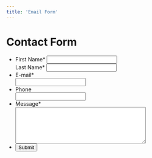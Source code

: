 ```yaml
---
title: 'Email Form'
---
```

<script src="https://cdn.jotfor.ms/js/vendor/jquery-1.8.0.min.js?v=3.3.7298" type="text/javascript"></script>
<script src="https://cdn.jotfor.ms/js/vendor/maskedinput.min.js?v=3.3.7298" type="text/javascript"></script>
<script src="https://cdn.jotfor.ms/js/vendor/jquery.maskedinput.min.js?v=3.3.7298" type="text/javascript"></script>
<script src="https://cdn.jotfor.ms/static/prototype.forms.js" type="text/javascript"></script>
<script src="https://cdn.jotfor.ms/static/jotform.forms.js?3.3.7298" type="text/javascript"></script>
<script type="text/javascript">
   JotForm.init(function(){
      JotForm.setInputTextMasking( 'input_6', '###-###-####' );
      JotForm.alterTexts({"alphabetic":"This field can only contain letters","alphanumeric":"This field can only contain letters and numbers.","ccDonationMinLimitError":"Minimum amount is {minAmount} {currency}","ccInvalidCVC":"CVC number is invalid.","ccInvalidExpireDate":"Expire date is invalid.","ccInvalidNumber":"Credit Card Number is invalid.","ccMissingDetails":"Please fill up the Credit Card details.","ccMissingDonation":"Please enter numeric values for donation amount.","ccMissingProduct":"Please select at least one product.","characterLimitError":"Too many Characters.  The limit is","characterMinLimitError":"Too few characters. The minimum is","confirmClearForm":"Are you sure you want to clear the form?","confirmEmail":"E-mail does not match","currency":"This field can only contain currency values.","cyrillic":"This field can only contain cyrillic characters","dateInvalid":"This date is not valid. The date format is {format}","dateInvalidSeparate":"This date is not valid. Enter a valid {element}.","dateLimited":"This date is unavailable.","disallowDecimals":"Please enter a whole number.","email":"Enter a valid e-mail address","fillMask":"Field value must fill mask.","freeEmailError":"Free email accounts are not allowed","generalError":"There are errors on the form. Please fix them before continuing.","generalPageError":"There are errors on this page. Please fix them before continuing.","gradingScoreError":"Score total should only be less than or equal to","incompleteFields":"There are incomplete required fields. Please complete them.","inputCarretErrorA":"Input should not be less than the minimum value:","inputCarretErrorB":"Input should not be greater than the maximum value:","lessThan":"Your score should be less than or equal to","maxDigitsError":"The maximum digits allowed is","maxSelectionsError":"The maximum number of selections allowed is","minSelectionsError":"The minimum required number of selections is","multipleFileUploads_emptyError":"{file} is empty, please select files again without it.","multipleFileUploads_fileLimitError":"Only {fileLimit} file uploads allowed.","multipleFileUploads_minSizeError":"{file} is too small, minimum file size is {minSizeLimit}.","multipleFileUploads_onLeave":"The files are being uploaded, if you leave now the upload will be cancelled.","multipleFileUploads_sizeError":"{file} is too large, maximum file size is {sizeLimit}.","multipleFileUploads_typeError":"{file} has invalid extension. Only {extensions} are allowed.","numeric":"This field can only contain numeric values","pastDatesDisallowed":"Date must not be in the past.","pleaseWait":"Please wait...","required":"This field is required.","requireEveryCell":"Every cell is required.","requireEveryRow":"Every row is required.","requireOne":"At least one field required.","submissionLimit":"Sorry! Only one entry is allowed.  Multiple submissions are disabled for this form.","uploadExtensions":"You can only upload following files:","uploadFilesize":"File size cannot be bigger than:","uploadFilesizemin":"File size cannot be smaller than:","url":"This field can only contain a valid URL","wordLimitError":"Too many words. The limit is","wordMinLimitError":"Too few words.  The minimum is"});
  JotForm.clearFieldOnHide="disable";
    /*INIT-END*/
});

   JotForm.prepareCalculationsOnTheFly([null,null,{"name":"submit2","qid":"2","text":"Submit","type":"control_button"},{"name":"name","qid":"3","text":"Name","type":"control_fullname"},{"name":"email","qid":"4","text":"E-mail","type":"control_email"},{"name":"message","qid":"5","text":"Message","type":"control_textarea"},{"description":"","name":"typeA","qid":"6","subLabel":"xxx-xxx-xxxx","text":"Phone","type":"control_textbox"}]);
   setTimeout(function() {
JotForm.paymentExtrasOnTheFly([null,null,{"name":"submit2","qid":"2","text":"Submit","type":"control_button"},{"name":"name","qid":"3","text":"Name","type":"control_fullname"},{"name":"email","qid":"4","text":"E-mail","type":"control_email"},{"name":"message","qid":"5","text":"Message","type":"control_textarea"},{"description":"","name":"typeA","qid":"6","subLabel":"xxx-xxx-xxxx","text":"Phone","type":"control_textbox"}]);}, 20); 
</script>
<h1 class="heading</span>">Contact Form</h1>
<div class="row">
<form class="jotform-form" action="https://submit.jotform.us/submit/82284864484166/" method="post" name="form_82284864484166" id="82284864484166" accept-charset="utf-8">
  <input type="hidden" name="formID" value="82284864484166" />
  <div class="form-all">
    <ul class="contact-form">
      <li class="form-line jf-required pt-3" data-type="control_fullname" id="id_3">
        <div id="cid_3" class="form-row form-input jf-required">
          <div class="form-group col" data-wrapper-react="true">
              <label for="first_3">First Name*</label>
              <input type="text" id="first_3" name="q3_name[first]" class="form-control form-textbox validate[required]" value="" data-component="first" required="" />
          </div>
          <div class="form-group col" data-wrapper-react="true">
              <label for="last_3">Last Name*</label>
              <input type="text" id="last_3" name="q3_name[last]" class="form-control form-textbox validate[required]" value="" data-component="last" required="" />
          </div>
        </div>
      </li>
      <li class="form-line jf-required pt-3" data-type="control_email" id="id_4">
        <label for="input_4">E-mail*</label>
        <div id="cid_4" class="form-input jf-required">
          <input type="email" id="input_4" name="q4_email" class="form-control form-textbox validate[required, Email]" value="" data-component="email" required="" />
        </div>
      </li>
      <li class="form-line pt-3" data-type="control_textbox" id="id_6">
        <label for="input_6">Phone</label>
        <div id="cid_6" class="form-input">
            <input type="text" id="input_6" name="q6_typeA" data-type="input-textbox" class="form-control form-textbox validate[Fill Mask]" size="20" data-masked="true" value="" data-component="textbox" />
        </div>
      </li>
      <li class="form-line jf-required pt-3" data-type="control_textarea" id="id_5">
        <label for="input_5">Message*</label>
        <div id="cid_5" class="form-input jf-required">
          <textarea id="input_5" class="form-control form-textarea validate[required]" name="q5_message" cols="40" rows="6" data-component="textarea" required=""></textarea>
        </div>
      </li>
      <li class="form-line" data-type="control_button" id="id_2">
        <div id="cid_2" class="form-input-wide">
          <div class="form-buttons-wrapper pt-3">
            <button id="input_2" type="submit" class="btn btn-primary" data-component="button">Submit</button>
          </div>
        </div>
      </li>
      <li style="display:none">
        Should be Empty:
        <input type="text" name="website" value="" />
      </li>
    </ul>
  </div>
</form>
</div>
<script type="text/javascript">JotForm.ownerView=true;</script>